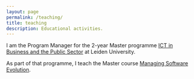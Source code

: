 ```yaml
---
layout: page
permalink: /teaching/
title: teaching
description: Educational activities.
---
```


I am the Program Manager for the 2-year Master programme [ICT in Business and the Public Sector](https://www.universiteitleiden.nl/en/education/study-programmes/master/ict-in-business-and-the-public-sector) at Leiden University.

As part of that programme, I teach the Master course [Managing Software Evolution](https://studiegids.universiteitleiden.nl/courses/102446/managing-software-evolution).